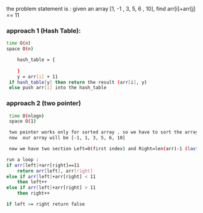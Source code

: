 the problem statement is : given an array [1, -1 , 3, 5, 6 , 10], find arr[i]+arr[j] == 11

### approach 1 (Hash Table):
```sh
time O(n)
space O(n)

    hash_table = {
        
    }
    y = arr[i] + 11
 if hash_table[y] then return the result (arr[i], y)
 else push arr[i] into the hash_table
 ```

### approach 2 (two pointer)
```sh
 time O(nlogn)
 space O(1)

 two pointer works only for sorted array . so we have to sort the array first.
 now  our array will be [-1, 1, 3, 5, 6, 10]

 now we have two section Left=0(first index) and Right=len(arr)-1 (last index)

run a loop :
if arr[left]+arr[right]==11
    return arr[left], arr[right]
else if arr[left]+arr[right] < 11
    then left++
else if arr[left]+arr[right] > 11
    then right++

if left >= right return false
```

 
